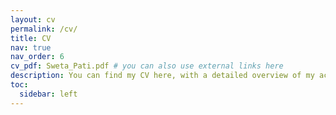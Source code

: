 ```yaml
---
layout: cv
permalink: /cv/
title: CV
nav: true
nav_order: 6
cv_pdf: Sweta_Pati.pdf # you can also use external links here
description: You can find my CV here, with a detailed overview of my academic background, professional experience, technical skills, certifications, and achievements. You can download the PDF version of my complete CV by clicking on the button above. If you'd like to know more about my work, feel free to explore the other sections of this website or get in touch with me directly.
toc:
  sidebar: left
---
```

